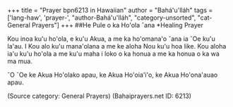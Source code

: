+++
title = "Prayer bpn6213 in Hawaiian"
author = "Bahá'u'lláh"
tags = ['lang-haw', 'prayer-', "author-Bahá'u'lláh", "category-unsorted", "cat-General Prayers"]
+++
##He Pule o ka Ho'ola ˇana
*Healing Prayer

Kou inoa ku'u ho'ola, e ku'u Akua, a me ka ho'omana'o ˇana ia ˇOe ku'u la'au. I Kou alo ku'u mana'olana a me ke aloha Nou ku'u hoa like.  Kou aloha ia'u ku'u ho'ola a me ku'u maha i loko o ka honua a me ka honua o ka wa ma mua.

ˇO ˇOe ke Akua Ho'olako apau, ke Akua Ho'oia'i'o, ke Akua Ho'ona'auao apau.

(Source category: General Prayers)
(Bahaiprayers.net ID: 6213)
